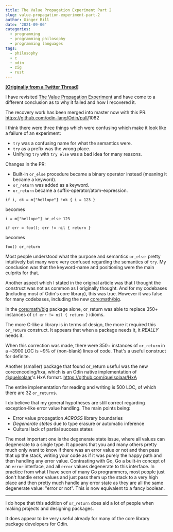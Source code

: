 ```yaml
---
title: The Value Propagation Experiment Part 2
slug: value-propagation-experiment-part-2
author: Ginger Bill
date: '2021-09-06'
categories:
  - programming
  - programming philosophy
  - programming languages
tags:
  - philosophy
  - c
  - odin
  - zig
  - rust
---
```


[**[Originally from a Twitter Thread]**](https://twitter.com/TheGingerBill/status/1427226906538168320)

I have revisited [The Value Propagation Experiment](/article/2021/07/05/value-propagation-experiment/) and have come to a different conclusion as to why it failed and how I recovered it. 

The recovery work has been merged into master now with this PR: <https://github.com/odin-lang/Odin/pull/>1082


I think there were three things which were confusing which make it look like a failure of an experiment:

* `try` was a confusing name for what the semantics were.
* `try` as a prefix was the wrong place.
* Unifying `try` with `try else` was a bad idea for many reasons.

Changes in the PR:

* Built-in `or_else` procedure became a binary operator instead (meaning it became a keyword).
* `or_return` was added as a keyword.
* `or_return` became a suffix-operator/atom-expression.


```odin
if i, ok = m["hellope"] !ok { i = 123 }
```
becomes
```odin
i = m["hellope"] or_else 123
```


```odin
if err = foo(); err != nil { return }
```

becomes
```od
foo() or_return
```


Most people understood what the purpose and semantics `or_else `pretty intuitively but many were very confused regarding the semantics of `try`. My conclusion was that the keyword-name and positioning were the main culprits for that.

Another aspect which I stated in the original article was that I thought the construct was not as common as I originally thought. And for my codebases (including most of Odin's core library), this was true. However it was false for many codebases, including the new [core:math/big](https://github.com/odin-lang/Odin/tree/master/core/math/big).

In the [core:math/big](https://github.com/odin-lang/Odin/tree/master/core/math/big) package alone, or_return was able to replace 350+ instances of `if err != nil { return }` idioms.

The more C-like a library is in terms of design, the more it required this `or_return` construct. It appears that when a package needs it, it _REALLY_ needs it.

When this correction was made, there were 350+ instances of `or_return` in a ~3900 LOC is ~9% of (non-blank) lines of code. That's a useful construct for definite.

Another (smaller) package that found or_return useful was the new core:encoding/hxa, which is an Odin native implementation of 
[@quelsolaar](http://www.quelsolaar.com/ministry_of_flat/)'s HxA format. https://github.com/quelsolaar/HxA

The entire implementation for reading and writing is 500 LOC, of which there are 32 `or_return`s.


I do believe that my general hypotheses are still correct regarding exception-like error value handling. The main points being:

* Error value propagation _ACROSS_ library boundaries
* _Degenerate states_ due to type erasure or automatic inference
* Cultural lack of partial success states


The most important one is the degenerate state issue, where all values can degenerate to a single type. It appears that you and many others pretty much only want to know if there was an error value or not and then pass that up the stack, writing your code as if it was purely the happy path and then handling any error value. Contrasting with Go, Go a built-in concept of an `error` interface, and all `error` values degenerate to this interface. In practice from what I have seen of many Go programmers, most people just don't handle error values and just pass them up the stack to a very high place and then pretty much handle any error state as they are all the same degenerate value: "error or not". This is now equivalent to a fancy boolean.

----

I do hope that this addition of `or_return` does aid a lot of people when making projects and designing packages.

It does appear to be very useful already for many of the core library package developers for Odin.